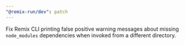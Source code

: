 ```yaml
---
"@remix-run/dev": patch
---
```


Fix Remix CLI printing false positive warning messages about missing `node_modules` dependencies when invoked from a different directory.
